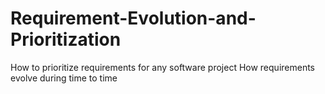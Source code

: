 # Requirement-Evolution-and-Prioritization
How to prioritize requirements for any software project
How requirements evolve during time to time
